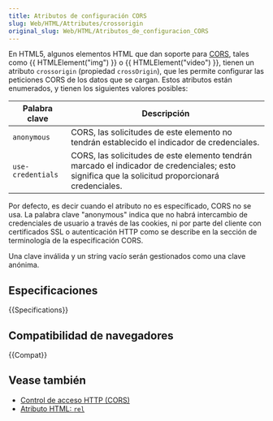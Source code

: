 ```yaml
---
title: Atributos de configuración CORS
slug: Web/HTML/Attributes/crossorigin
original_slug: Web/HTML/Atributos_de_configuracion_CORS
---
```


En HTML5, algunos elementos HTML que dan soporte para [CORS](/es/docs/HTTP/Access_control_CORS), tales como {{ HTMLElement("img") }} o {{ HTMLElement("video") }}, tienen un atributo `crossorigin` (propiedad `crossOrigin`), que les permite configurar las peticiones CORS de los datos que se cargan. Estos atributos están enumerados, y tienen los siguientes valores posibles:

| Palabra clave     | Descripción                                                                                                                                      |
| ----------------- | ------------------------------------------------------------------------------------------------------------------------------------------------ |
| `anonymous`       | CORS, las solicitudes de este elemento no tendrán establecido el indicador de credenciales.                                                      |
| `use-credentials` | CORS, las solicitudes de este elemento tendrán marcado el indicador de credenciales; esto significa que la solicitud proporcionará credenciales. |

Por defecto, es decir cuando el atributo no es específicado, CORS no se usa. La palabra clave "anonymous" indica que no habrá intercambio de credenciales de usuario a través de las cookies, ni por parte del cliente con certificados SSL o autenticación HTTP como se describe en la sección de terminología de la especificación CORS.

Una clave inválida y un string vacío serán gestionados como una clave anónima.

## Especificaciones

{{Specifications}}

## Compatibilidad de navegadores

{{Compat}}

## Vease también

- [Control de acceso HTTP (CORS)](https://developer.mozilla.org/es/docs/Web/HTTP/CORS)
- [Atributo HTML: `rel`](https://developer.mozilla.org/es/docs/Web/HTML/Attributes/rel)
